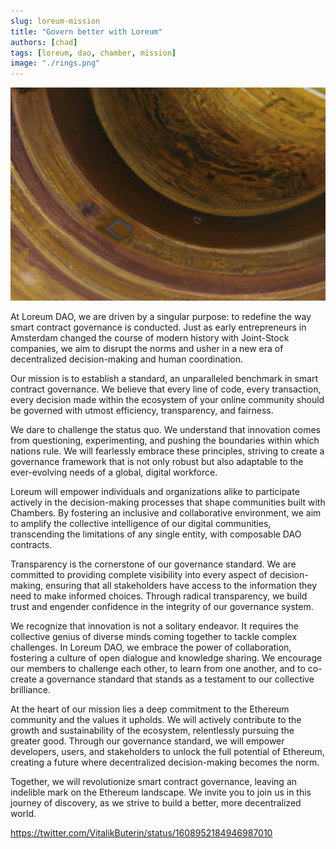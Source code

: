 ```yaml
---
slug: loreum-mission
title: "Govern better with Loreum"
authors: [chad]
tags: [loreum, dao, chamber, mission]
image: "./rings.png"
---
```


![Govern DAOs better using composable Loreum Chambers.](./rings.png)


At Loreum DAO, we are driven by a singular purpose: to redefine the way smart contract governance is conducted. Just as early entrepreneurs in Amsterdam changed the course of modern history with Joint-Stock companies, we aim to disrupt the norms and usher in a new era of decentralized decision-making and human coordination. 

<!-- truncate -->

Our mission is to establish a standard, an unparalleled benchmark in smart contract governance. We believe that every line of code, every transaction, every decision made within the ecosystem of your online community should be governed with utmost efficiency, transparency, and fairness. 

We dare to challenge the status quo. We understand that innovation comes from questioning, experimenting, and pushing the boundaries within which nations rule. We will fearlessly embrace these principles, striving to create a governance framework that is not only robust but also adaptable to the ever-evolving needs of a global, digital workforce.

Loreum will empower individuals and organizations alike to participate actively in the decision-making processes that shape communities built with Chambers. By fostering an inclusive and collaborative environment, we aim to amplify the collective intelligence of our digital communities, transcending the limitations of any single entity, with composable DAO contracts.

Transparency is the cornerstone of our governance standard. We are committed to providing complete visibility into every aspect of decision-making, ensuring that all stakeholders have access to the information they need to make informed choices. Through radical transparency, we build trust and engender confidence in the integrity of our governance system.

We recognize that innovation is not a solitary endeavor. It requires the collective genius of diverse minds coming together to tackle complex challenges. In Loreum DAO, we embrace the power of collaboration, fostering a culture of open dialogue and knowledge sharing. We encourage our members to challenge each other, to learn from one another, and to co-create a governance standard that stands as a testament to our collective brilliance.

At the heart of our mission lies a deep commitment to the Ethereum community and the values it upholds. We will actively contribute to the growth and sustainability of the ecosystem, relentlessly pursuing the greater good. Through our governance standard, we will empower developers, users, and stakeholders to unlock the full potential of Ethereum, creating a future where decentralized decision-making becomes the norm.

Together, we will revolutionize smart contract governance, leaving an indelible mark on the Ethereum landscape. We invite you to join us in this journey of discovery, as we strive to build a better, more decentralized world. 



https://twitter.com/VitalikButerin/status/1608952184946987010